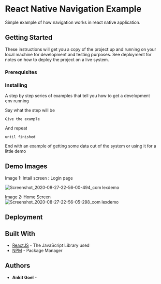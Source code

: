 # React Native Navigation Example

Simple example of how navigation works in react native application.

## Getting Started

These instructions will get you a copy of the project up and running on your local machine for development and testing purposes. See deployment for notes on how to deploy the project on a live system.

### Prerequisites


### Installing

A step by step series of examples that tell you how to get a development env running

Say what the step will be

```
Give the example
```

And repeat

```
until finished
```

End with an example of getting some data out of the system or using it for a little demo

## Demo Images

Image 1: Intail screen : Login page 

![Screenshot_2020-08-27-22-56-00-494_com lexdemo](https://user-images.githubusercontent.com/14840428/91480441-9e92b100-e8c0-11ea-8198-896d803584af.jpg)

Image 2: Home Screen
![Screenshot_2020-08-27-22-56-05-298_com lexdemo](https://user-images.githubusercontent.com/14840428/91480624-e1548900-e8c0-11ea-9c8c-1fb5ccffe845.jpg)



## Deployment



## Built With

* [ReactJS](https://reactjs.org/docs/getting-started.html) - The JavaScript Library used
* [NPM](https://www.npmjs.com/get-npm) - Package Manager



## Authors

* **Ankit Goel** - 




